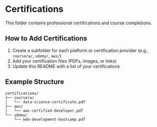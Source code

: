 # Certifications

This folder contains professional certifications and course completions.

## How to Add Certifications

1. Create a subfolder for each platform or certification provider (e.g., `coursera/`, `udemy/`, `aws/`)
2. Add your certification files (PDFs, images, or links)
3. Update this README with a list of your certifications

## Example Structure
```
certifications/
├── coursera/
│   └── data-science-certificate.pdf
├── aws/
│   └── aws-certified-developer.pdf
└── udemy/
    └── web-development-bootcamp.pdf
```
